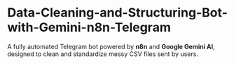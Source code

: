 # Data-Cleaning-and-Structuring-Bot-with-Gemini-n8n-Telegram
A fully automated Telegram bot powered by **n8n** and **Google Gemini AI**, designed to clean and standardize messy CSV files sent by users.
